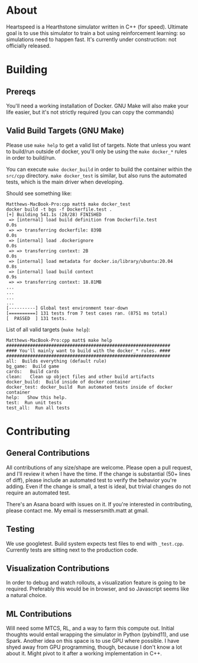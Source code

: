# About
Heartspeed is a Hearthstone simulator written in C++ (for speed). Ultimate goal is to use this simulator to train a bot using reinforcement learning: so simulations need to happen fast.
It's currently under construction: not officially released.

# Building

## Prereqs

You'll need a working installation of Docker.
GNU Make will also make your life easier, but it's not strictly required (you can copy the commands)

## Valid Build Targets (GNU Make)

Please use `make help` to get a valid list of targets. Note that unless you want to build/run outside of docker, you'll
only be using the `make docker_*` rules in order to build/run.

You can execute `make docker_build` in order to build the container within the `src/cpp` directory.
`make docker_test` is similar, but also runs the automated tests, which is the main driver when developing.

Should see something like:

```
Matthews-MacBook-Pro:cpp matt$ make docker_test
docker build -t bgs -f Dockerfile.test .
[+] Building 541.1s (28/28) FINISHED                                                                                                                          
 => [internal] load build definition from Dockerfile.test                                                                                                0.0s
 => => transferring dockerfile: 839B                                                                                                                     0.0s
 => [internal] load .dockerignore                                                                                                                        0.0s
 => => transferring context: 2B                                                                                                                          0.0s
 => [internal] load metadata for docker.io/library/ubuntu:20.04                                                                                          0.8s
 => [internal] load build context                                                                                                                        0.9s
 => => transferring context: 18.81MB
...
...
...
...
[----------] Global test environment tear-down
[==========] 131 tests from 7 test cases ran. (8751 ms total)
[  PASSED  ] 131 tests.
```

List of all valid targets (`make help`):

```
Matthews-MacBook-Pro:cpp matt$ make help
##############################################################
#### You'll mainly want to build with the docker_* rules. ####
##############################################################
all:  Builds everything (default rule)
bg_game:  Build game
cards:   Build cards
clean:   Clean up object files and other build artifacts
docker_build:  Build inside of docker container
docker_test: docker_build  Run automated tests inside of docker container
help:   Show this help.
test:  Run unit tests
test_all:  Run all tests
```

# Contributing

## General Contributions

All contributions of any size/shape are welcome. Please open a pull request, and I'll review it when I have the time.
If the change is substantial (50+ lines of diff), please include an automated test to verify the behavior you're adding.
Even if the change is small, a test is ideal, but trivial changes do not require an automated test.

There's an Asana board with issues on it. If you're interested in contributing, please contact me. My email is messersmith.matt at gmail.

## Testing

We use googletest. Build system expects test files to end with `_test.cpp`. Currently tests are sitting next to the production code.

## Visualization Contributions

In order to debug and watch rollouts, a visualization feature is going to be required. Preferably this would be in browser, and
so Javascript seems like a natural choice.

## ML Contributions

Will need some MTCS, RL, and a way to farm this compute out. Initial thoughts would entail wrapping the simulator in Python (pybind11),
and use Spark. Another idea on this space is to use GPU where possible. I have shyed away from GPU programming, though, because I don't know
a lot about it. Might pivot to it after a working implementation in C++.
